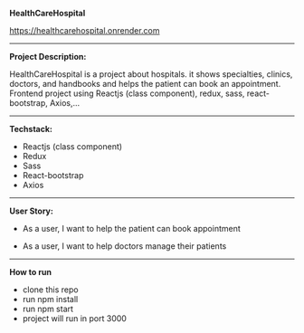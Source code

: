 **HealthCareHospital**

https://healthcarehospital.onrender.com

---

**Project Description:**

HealthCareHospital is a project about hospitals. it shows specialties, clinics, doctors, and handbooks and helps the patient can book an appointment.
Frontend project using Reactjs (class component), redux, sass, react-bootstrap, Axios,...

---

**Techstack:**

- Reactjs (class component)
- Redux
- Sass
- React-bootstrap
- Axios

---

**User Story:**

- As a user, I want to help the patient can book appointment

- As a user, I want to help doctors manage their patients

---

**How to run**

- clone this repo
- run npm install
- run npm start
- project will run in port 3000
